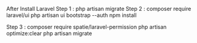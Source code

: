 After Install Laravel
Step 1 : php artisan migrate
Step 2 : composer require laravel/ui
        php artisan ui bootstrap --auth
        npm install

Step 3 : composer require spatie/laravel-permission
            php artisan optimize:clear
            php artisan migrate